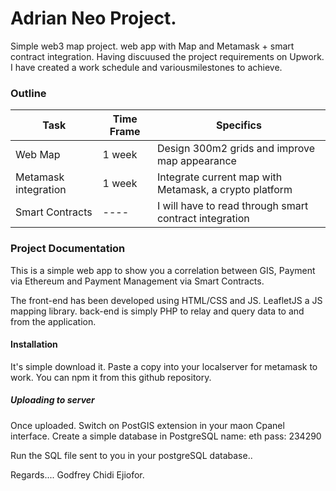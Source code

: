 # Adrian Neo Project.
Simple web3 map project.
web app with Map and Metamask + smart contract integration. 
Having discuused the project requirements on Upwork.
I have created a work schedule and variousmilestones to achieve.

### Outline

| Task           |  Time Frame     |Specifics |
| -------------  |  -------------  |------    |
| Web Map        |  1 week         |  Design 300m2 grids and improve map appearance|
| Metamask integration  | 1 week   |  Integrate current map with Metamask, a crypto platform |
| Smart Contracts  |  ----  |  I will have to read through smart contract integration |

### Project Documentation
This is a simple web app to show you a correlation between GIS, Payment via Ethereum and Payment Management via Smart Contracts.

The front-end has been developed using HTML/CSS and JS. LeafletJS a JS mapping library.
back-end is simply PHP to relay and query data to and from the application.

#### Installation
It's simple download it. Paste a copy into your localserver for metamask to work. 
You can npm it from this github repository.

##### Uploading to server
Once uploaded.
Switch on PostGIS extension in your maon Cpanel interface.
Create a simple database in PostgreSQL name: eth pass: 234290

Run the SQL file sent to you in your postgreSQL database..

Regards....
Godfrey Chidi Ejiofor.
